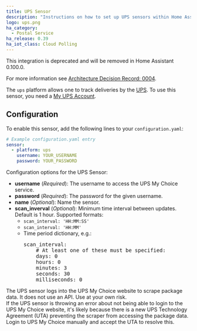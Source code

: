 ```yaml
---
title: UPS Sensor
description: "Instructions on how to set up UPS sensors within Home Assistant."
logo: ups.png
ha_category:
  - Postal Service
ha_release: 0.39
ha_iot_class: Cloud Polling
---
```


<div class="note warning">

This integration is deprecated and will be removed in Home Assistant 0.100.0.

For more information see [Architecture Decision Record: 0004](https://github.com/home-assistant/architecture/blob/master/adr/0004-webscraping.md).

</div>

The `ups` platform allows one to track deliveries by the [UPS](https://www.ups.com/). To use this sensor, you need a [My UPS Account](https://www.ups.com/mychoice).

## Configuration

To enable this sensor, add the following lines to your `configuration.yaml`:

```yaml
# Example configuration.yaml entry
sensor:
  - platform: ups
    username: YOUR_USERNAME
    password: YOUR_PASSWORD
```

Configuration options for the UPS Sensor:

- **username** (*Required*): The username to access the UPS My Choice service.
- **password** (*Required*): The password for the given username.
- **name** (*Optional*): Name the sensor.
- **scan_inverval** (*Optional*): Minimum time interval between updates. Default is 1 hour. Supported formats:
  - `scan_interval: 'HH:MM:SS'`
  - `scan_interval: 'HH:MM'`
  - Time period dictionary, e.g.:
    <pre>scan_interval:
        # At least one of these must be specified:
        days: 0
        hours: 0
        minutes: 3
        seconds: 30
        milliseconds: 0
    </pre>

<div class='note warning'>
The UPS sensor logs into the UPS My Choice website to scrape package data. It does not use an API. Use at your own risk.
</div>

<div class='note info'>
If the UPS sensor is throwing an error about not being able to login to the UPS My Choice website, it's likely because there is a new UPS Technology Agreement (UTA) preventing the scraper from accessing the package data. Login to UPS My Choice manually and accept the UTA to resolve this.
</div>
